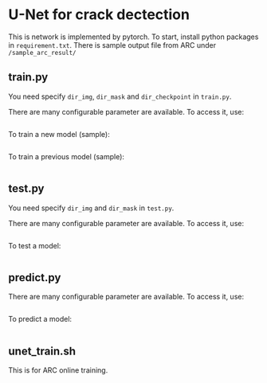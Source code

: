 # U-Net for crack dectection
This is network is implemented by pytorch. To start, install python packages in `requirement.txt`. There is sample output file from ARC under `/sample_arc_result/`

## train.py
You need specify `dir_img`, `dir_mask` and `dir_checkpoint` in `train.py`. 

There are many configurable parameter are available. To access it, use:
```python train.py -h
```
To train a new model (sample):
```python train.py -e 10 -b 4 -v 10
```
To train a previous model (sample):
```python train.py -e 10 -b 4 -v 10 -f /path/to/model.pth
```
## test.py
You need specify `dir_img` and `dir_mask`  in `test.py`. 

There are many configurable parameter are available. To access it, use:
```python test.py -h
```
To test a model:
```python test.py -m /path/to/model.pth
```
## predict.py

There are many configurable parameter are available. To access it, use:
```python predict.py -h
```
To predict a model:
```python predict.py -m /path/to/model.pth -o /path/to/output.png -i /path/to/input.jpg
```
## unet_train.sh
This is for ARC online training.
